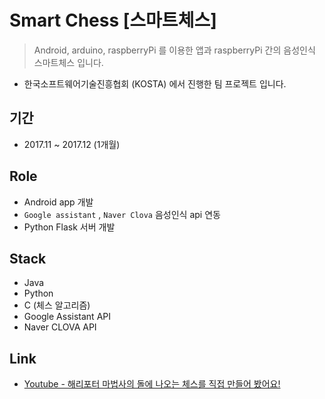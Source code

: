 # Smart Chess [스마트체스]
> Android, arduino, raspberryPi 를 이용한 앱과 raspberryPi 간의 음성인식 스마트체스 입니다.  
-  한국소프트웨어기술진흥협회 (KOSTA) 에서 진행한 팀 프로젝트 입니다.
  
## 기간 
- 2017.11 ~ 2017.12 (1개월)

## Role 
- Android app 개발 
- `Google assistant` , `Naver Clova` 음성인식 api 연동 
- Python Flask 서버 개발

## Stack
- Java
- Python
- C (체스 알고리즘)
- Google Assistant API
- Naver CLOVA API

## Link
- [Youtube - 해리포터 마법사의 돌에 나오는 체스를 직접 만들어 봤어요!](https://www.youtube.com/watch?v=zFee2g0167E)
